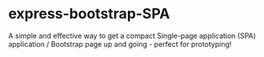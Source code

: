 # express-bootstrap-SPA
A simple and effective way to get a compact Single-page application (SPA) application / Bootstrap page up and going - perfect for prototyping!
